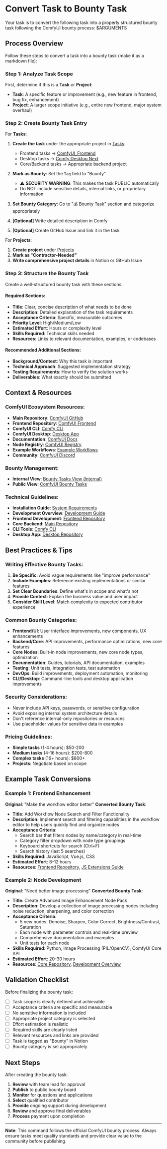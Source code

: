 # Convert Task to Bounty Task

Your task is to convert the following task into a properly structured bounty task following the ComfyUI bounty process: $ARGUMENTS

## Process Overview

Follow these steps to convert a task into a bounty task (make it as a markdown file):

### Step 1: Analyze Task Scope
First, determine if this is a **Task** or **Project**:
- **Task**: A specific feature or improvement (e.g., new feature in frontend, bug fix, enhancement)
- **Project**: A larger scope initiative (e.g., entire new frontend, major system overhaul)

### Step 2: Create Bounty Task Entry

For **Tasks**:
1. **Create the task** under the appropriate project in [Tasks](https://www.notion.so/bf086637f74c4292ae588ab84ff18550?pvs=21):
   - Frontend tasks → [ComfyUI_Frontend](https://www.notion.so/ComfyUI_Frontend-5fe8e9b691a14389bc25af1e2fc25982?pvs=21)
   - Desktop tasks → [Comfy Desktop Next](https://www.notion.so/Comfy-Desktop-Next-1f96d73d365080d98d86dd109c0221e6?pvs=21)
   - Core/Backend tasks → Appropriate backend project
   
2. **Mark as Bounty**: Set the `Tag` field to "Bounty" 
   - ⚠️ **SECURITY WARNING**: This makes the task PUBLIC automatically
   - Do NOT include sensitive details, internal links, or proprietary information
   
3. **Set Bounty Category**: Go to "💰 Bounty Task" section and categorize appropriately
4. **[Optional]** Write detailed description in Comfy
5. **[Optional]** Create GitHub Issue and link it in the task

For **Projects**:
1. **Create project** under [Projects](https://www.notion.so/61fcba01de44437c9b041aa4c12b0a5e?pvs=21)
2. **Mark as "Contractor-Needed"**
3. **Write comprehensive project details** in Notion or GitHub Issue

### Step 3: Structure the Bounty Task

Create a well-structured bounty task with these sections:

#### Required Sections:
- **Title**: Clear, concise description of what needs to be done
- **Description**: Detailed explanation of the task requirements
- **Acceptance Criteria**: Specific, measurable outcomes
- **Priority Level**: High/Medium/Low
- **Estimated Effort**: Hours or complexity level
- **Skills Required**: Technical skills needed
- **Resources**: Links to relevant documentation, examples, or codebases

#### Recommended Additional Sections:
- **Background/Context**: Why this task is important
- **Technical Approach**: Suggested implementation strategy
- **Testing Requirements**: How to verify the solution works
- **Deliverables**: What exactly should be submitted

## Context & Resources

### ComfyUI Ecosystem Resources:
- **Main Repository**: [ComfyUI GitHub](https://github.com/comfyanonymous/ComfyUI)
- **Frontend Repository**: [ComfyUI Frontend](https://github.com/Comfy-Org/ComfyUI_frontend)
- **ComfyUI CLI**: [Comfy CLI](https://github.com/Comfy-Org/comfy-cli)
- **ComfyUI Desktop**: [Desktop App](https://github.com/Comfy-Org/desktop)
- **Documentation**: [ComfyUI Docs](https://docs.comfy.org/)
- **Node Registry**: [ComfyUI Registry](https://registry.comfy.org/)
- **Example Workflows**: [Example Workflows](https://github.com/Comfy-Org/example_workflows)
- **Community**: [ComfyUI Discord](https://discord.com/invite/comfyorg)

### Bounty Management:
- **Internal View**: [Bounty Tasks View (Internal)](https://www.notion.so/Bounty-Tasks-View-Internal-2006d73d365080eaae35edac894860c9?pvs=21)
- **Public View**: [ComfyUI Bounty Tasks](https://www.notion.so/ComfyUI-Bounty-Tasks-1fb6d73d36508064af76d05b3f35665f?pvs=21)

### Technical Guidelines:
- **Installation Guide**: [System Requirements](https://docs.comfy.org/installation/system_requirements)
- **Development Overview**: [Development Guide](https://docs.comfy.org/development/overview)
- **Frontend Development**: [Frontend Repository](https://github.com/Comfy-Org/ComfyUI_frontend)
- **Core Backend**: [Main Repository](https://github.com/comfyanonymous/ComfyUI)
- **CLI Tools**: [Comfy CLI](https://github.com/Comfy-Org/comfy-cli)
- **Desktop App**: [Desktop Repository](https://github.com/Comfy-Org/desktop)

## Best Practices & Tips

### Writing Effective Bounty Tasks:
1. **Be Specific**: Avoid vague requirements like "improve performance"
2. **Include Examples**: Reference existing implementations or similar features
3. **Set Clear Boundaries**: Define what's in scope and what's not
4. **Provide Context**: Explain the business value and user impact
5. **Consider Skill Level**: Match complexity to expected contributor experience

### Common Bounty Categories:
- **Frontend/UI**: User interface improvements, new components, UX enhancements
- **Backend/Core**: API improvements, performance optimizations, new core features  
- **Core Nodes**: Built-in node improvements, new core node types, optimization
- **Documentation**: Guides, tutorials, API documentation, examples
- **Testing**: Unit tests, integration tests, test automation
- **DevOps**: Build improvements, deployment automation, monitoring
- **CLI/Desktop**: Command-line tools and desktop application improvements

### Security Considerations:
- Never include API keys, passwords, or sensitive configuration
- Avoid exposing internal system architecture details
- Don't reference internal-only repositories or resources
- Use placeholder values for sensitive data in examples

### Pricing Guidelines:
- **Simple tasks** (1-4 hours): $50-200
- **Medium tasks** (4-16 hours): $200-800  
- **Complex tasks** (16+ hours): $800+
- **Projects**: Negotiate based on scope

## Example Task Conversions

### Example 1: Frontend Enhancement
**Original**: "Make the workflow editor better"
**Converted Bounty Task**:
- **Title**: Add Workflow Node Search and Filter Functionality
- **Description**: Implement search and filtering capabilities in the workflow editor to help users quickly find and organize nodes
- **Acceptance Criteria**: 
  - Search bar that filters nodes by name/category in real-time
  - Category filter dropdown with node type groupings
  - Keyboard shortcuts for search (Ctrl+F)
  - Search history (last 5 searches)
- **Skills Required**: JavaScript, Vue.js, CSS
- **Estimated Effort**: 8-12 hours
- **Resources**: [Frontend Repository](https://github.com/Comfy-Org/ComfyUI_frontend), [JS Extensions Guide](https://docs.comfy.org/custom-nodes/js/javascript_overview)

### Example 2: Node Development
**Original**: "Need better image processing"
**Converted Bounty Task**:
- **Title**: Create Advanced Image Enhancement Node Pack
- **Description**: Develop a collection of image processing nodes including noise reduction, sharpening, and color correction
- **Acceptance Criteria**:
  - 5 new nodes: Denoise, Sharpen, Color Correct, Brightness/Contrast, Saturation
  - Each node with parameter controls and real-time preview
  - Comprehensive documentation and examples
  - Unit tests for each node
- **Skills Required**: Python, Image Processing (PIL/OpenCV), ComfyUI Core API
- **Estimated Effort**: 20-30 hours
- **Resources**: [Core Repository](https://github.com/comfyanonymous/ComfyUI), [Development Overview](https://docs.comfy.org/development/overview)

## Validation Checklist

Before finalizing the bounty task:
- [ ] Task scope is clearly defined and achievable
- [ ] Acceptance criteria are specific and measurable  
- [ ] No sensitive information is included
- [ ] Appropriate project category is selected
- [ ] Effort estimation is realistic
- [ ] Required skills are clearly listed
- [ ] Relevant resources and links are provided
- [ ] Task is tagged as "Bounty" in Notion
- [ ] Bounty category is set appropriately

## Next Steps

After creating the bounty task:
1. **Review** with team lead for approval
2. **Publish** to public bounty board
3. **Monitor** for questions and applications
4. **Select** qualified contributor
5. **Provide** ongoing support during development
6. **Review** and approve final deliverables
7. **Process** payment upon completion

---

**Note**: This command follows the official ComfyUI bounty process. Always ensure tasks meet quality standards and provide clear value to the community before publishing.